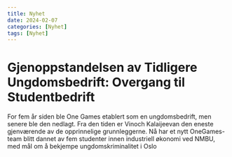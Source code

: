 ```yaml
---
title: Nyhet
date: 2024-02-07
categories: [Nyhet]
tags: [Nyhet]
---
```


# Gjenoppstandelsen av Tidligere Ungdomsbedrift: Overgang til Studentbedrift

For fem år siden ble One Games etablert som en ungdomsbedrift, men senere ble den nedlagt. Fra den tiden er Vinoch Kalaijeevan den eneste gjenværende av de opprinnelige grunnleggerne. Nå har et nytt OneGames-team blitt dannet av fem studenter innen industriell økonomi ved NMBU, med mål om å bekjempe ungdomskriminalitet i Oslo
